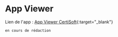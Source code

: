 # App Viewer

Lien de l'app : [App Viewer CertiSoft](https://app.certisoft.ch){:target="_blank"}

`en cours de rédaction`
